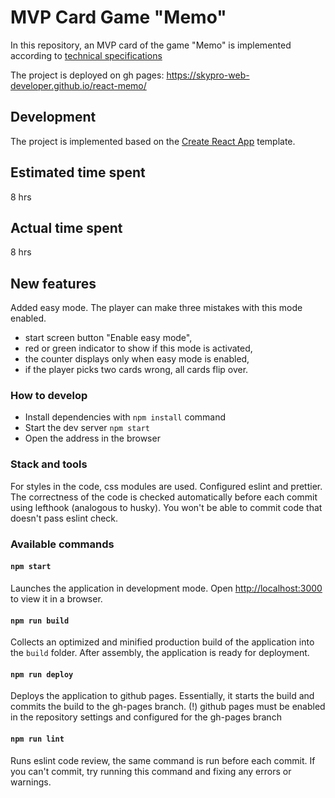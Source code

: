 # MVP Card Game "Memo"

In this repository, an MVP card of the game "Memo" is implemented according to [technical specifications](./docs/mvp-spec.md)

The project is deployed on gh pages:
https://skypro-web-developer.github.io/react-memo/

## Development

The project is implemented based on the [Create React App](https://github.com/facebook/create-react-app) template.

## Estimated time spent

8 hrs

## Actual time spent

8 hrs

## New features

Added easy mode. The player can make three mistakes with this mode enabled.

- start screen button "Enable easy mode",
- red or green indicator to show if this mode is activated,
- the counter displays only when easy mode is enabled,
- if the player picks two cards wrong, all cards flip over.

### How to develop

- Install dependencies with `npm install` command
- Start the dev server `npm start`
- Open the address in the browser

### Stack and tools

For styles in the code, css modules are used.
Configured eslint and prettier. The correctness of the code is checked automatically before each commit using lefthook (analogous to husky). You won't be able to commit code that doesn't pass eslint check.

### Available commands

#### `npm start`

Launches the application in development mode.
Open [http://localhost:3000](http://localhost:3000) to view it in a browser.

#### `npm run build`

Collects an optimized and minified production build of the application into the `build` folder.
After assembly, the application is ready for deployment.

#### `npm run deploy`

Deploys the application to github pages. Essentially, it starts the build and commits the build to the gh-pages branch.
(!) github pages must be enabled in the repository settings and configured for the gh-pages branch

#### `npm run lint`

Runs eslint code review, the same command is run before each commit.
If you can't commit, try running this command and fixing any errors or warnings.
